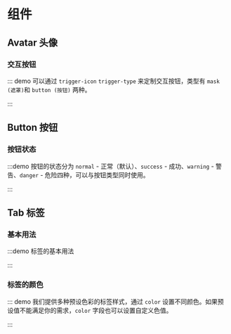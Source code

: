 # 组件

## Avatar 头像

### 交互按钮

::: demo 可以通过 `trigger-icon` `trigger-type` 来定制交互按钮，类型有 `mask (遮罩)`和 `button (按钮)` 两种。

<AvatarBasic />

:::

## Button 按钮

### 按钮状态

:::demo 按钮的状态分为 `normal` - 正常（默认）、`success` - 成功、`warning` - 警告、`danger` - 危险四种，可以与按钮类型同时使用。

<ButtonBasic />

:::

## Tab 标签

### 基本用法

:::demo 标签的基本用法

<TabBasic />

:::

### 标签的颜色

::: demo 我们提供多种预设色彩的标签样式，通过 `color` 设置不同颜色。如果预设值不能满足你的需求，`color` 字段也可以设置自定义色值。

<tab-color />

:::

